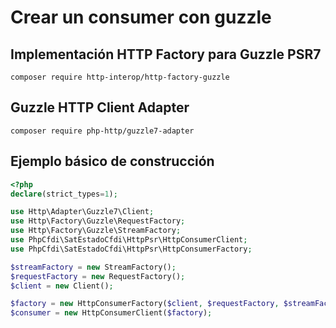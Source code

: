 # Crear un consumer con guzzle

## Implementación HTTP Factory para Guzzle PSR7

```shell
composer require http-interop/http-factory-guzzle
```

## Guzzle HTTP Client Adapter 

```shell
composer require php-http/guzzle7-adapter
```

## Ejemplo básico de construcción

```php
<?php
declare(strict_types=1);

use Http\Adapter\Guzzle7\Client;
use Http\Factory\Guzzle\RequestFactory;
use Http\Factory\Guzzle\StreamFactory;
use PhpCfdi\SatEstadoCfdi\HttpPsr\HttpConsumerClient;
use PhpCfdi\SatEstadoCfdi\HttpPsr\HttpConsumerFactory;

$streamFactory = new StreamFactory();
$requestFactory = new RequestFactory();
$client = new Client();

$factory = new HttpConsumerFactory($client, $requestFactory, $streamFactory);
$consumer = new HttpConsumerClient($factory);
```
